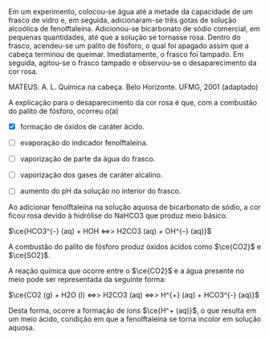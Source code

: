 

Em um experimento, colocou-se água até a metade da capacidade de um frasco de vidro e, em seguida, adicionaram-se três gotas de solução alcoólica de fenolftaleína. Adicionou-se bicarbonato de sódio comercial, em pequenas quantidades, até que a solução se tornasse rosa. Dentro do frasco, acendeu-se um palito de fósforo, o qual foi apagado assim que a cabeça terminou de queimar. Imediatamente, o frasco foi tampado. Em seguida, agitou-se o frasco tampado e observou-se o desaparecimento da cor rosa.

MATEUS. A. L. Química na cabeça. Belo Horizonte. UFMG, 2001 (adaptado)

A explicação para o desaparecimento da cor rosa é que, com a combustão do palito de fósforo, ocorreu o(a)



- [x] formação de óxidos de caráter ácido.
- [ ] evaporação do indicador fenolftaleína.
- [ ] vaporização de parte da água do frasco.
- [ ] vaporização dos gases de caráter alcalino.
- [ ] aumento do pH da solução no interior do frasco.


Ao adicionar fenolftaleína na solução aquosa de bicarbonato de sódio, a cor ficou rosa devido à hidrólise do NaHCO3 que produz meio básico.

$\ce{HCO3^{-} (aq) + HOH <=>> H2CO3 (aq) + OH^{–} (aq)}$

A combustão do palito de fósforo produz óxidos ácidos como $\ce{CO2}$ e $\ce{SO2}$.

A reação química que ocorre entre o $\ce{CO2}$ e a água presente no meio pode ser representada da seguinte forma:

$\ce{CO2 (g) + H2O (l) <=>> H2CO3 (aq) <=>> H^{+} (aq) + HCO3^{-} (aq)}$

Desta forma, ocorre a formação de íons $\ce{H^+ (aq)}$, o que resulta em um meio ácido, condição em que a fenolftaleína se torna incolor em solução aquosa.

        